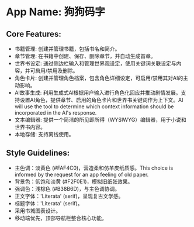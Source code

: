 # **App Name**: 狗狗码字

## Core Features:

- 书籍管理: 创建并管理书籍，包括书名和简介。
- 章节管理: 在书籍中创建、保存、删除章节，并自动生成首章。
- 世界书设定: 通过侧边栏输入和管理世界观设定，使用关键词关联设定与内容，并可启用/禁用及删除。
- 角色卡片: 创建并管理角色档案，包含角色详细设定，可启用/禁用其对AI的主动影响。
- AI故事生成: 利用生成式AI根据用户输入进行角色化回应并推动剧情发展。支持设置AI角色，提供章节、启用的角色卡片和世界书关键词作为上下文。AI will use the tool to determine which context information should be incorporated in the AI's response.
- 文本编辑器: 提供一个简洁的所见即所得（WYSIWYG）编辑器，用于小说和世界书内容。
- 本地存储: 支持离线使用。

## Style Guidelines:

- 主色调：淡黄色 (#FAF4C0)，营造柔和仿羊皮纸质感。This choice is informed by the request for an app feeling of old paper.
- 背景色：低饱和淡黄 (#F2F0E1)，模拟旧纸张效果。
- 强调色：浅棕色 (#B38B6D)，与主色调协调。
- 正文字体：'Literata' (serif)，呈现复古文学感。
- 标题字体：'Literata' (serif)。
- 采用书城图表设计。
- 移动端优先，顶部导航栏整合核心功能。